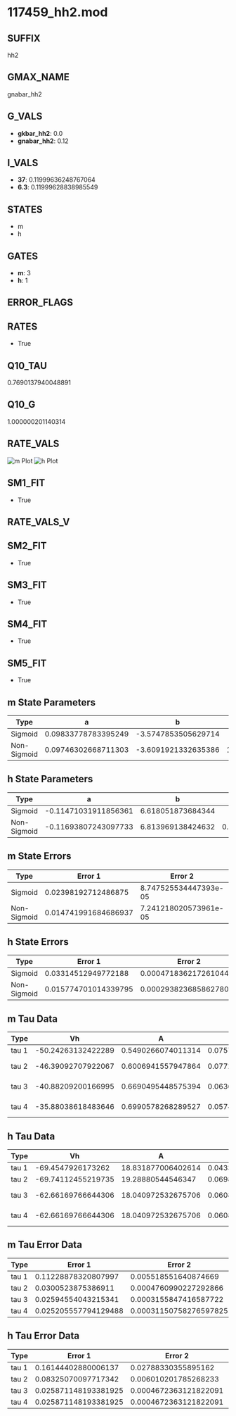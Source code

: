 # 117459_hh2.mod

## SUFFIX

hh2

## GMAX_NAME

gnabar_hh2

## G_VALS

- **gkbar_hh2**: 0.0
- **gnabar_hh2**: 0.12

## I_VALS

- **37**: 0.11999636248767064
- **6.3**: 0.11999628838985549

## STATES

- m
- h

## GATES

- **m**: 3
- **h**: 1

## ERROR_FLAGS


## RATES

- True

## Q10_TAU

0.7690137940048891

## Q10_G

1.000000201140314

## RATE_VALS

![m Plot](/Users/pbozelos/Dropbox/icg-Chai-Panos/supermodels/output_markdown_files/Na/117459_hh2.mod/images/m.png)
![h Plot](/Users/pbozelos/Dropbox/icg-Chai-Panos/supermodels/output_markdown_files/Na/117459_hh2.mod/images/h.png)

## SM1_FIT

- True

## RATE_VALS_V

## SM2_FIT

- True

## SM3_FIT

- True

## SM4_FIT

- True

## SM5_FIT

- True

## m State Parameters

| Type | a | b | c | d |
| --- | --- | --- | --- | --- |
| Sigmoid | 0.09833778783395249 | -3.5747853505629714 |
| Non-Sigmoid | 0.09746302668711303 | -3.6091921332635386 | 1.005415618774507 | -0.014102364089187643 |

## h State Parameters

| Type | a | b | c | d |
| --- | --- | --- | --- | --- |
| Sigmoid | -0.11471031911856361 | 6.618051873684344 |
| Non-Sigmoid | -0.11693807243097733 | 6.813969138424632 | 0.9967455880472663 | 0.01326669070731498 |

## m State Errors

| Type | Error 1 | Error 2 | Error 3 |
| --- | --- | --- | --- |
| Sigmoid | 0.02398192712486875 | 8.747525534447393e-05 | 0.013842221573860738 |
| Non-Sigmoid | 0.014741991684686937 | 7.241218020573961e-05 | 0.008508987383580248 |

## h State Errors

| Type | Error 1 | Error 2 | Error 3 |
| --- | --- | --- | --- |
| Sigmoid | 0.03314512949772188 | 0.0004718362172610444 | 0.026314307961021122 |
| Non-Sigmoid | 0.015774701014339795 | 0.00029382368586278055 | 0.012523720582020958 |

## m Tau Data

| Type | Vh | A | b1 | b2 | c1 | c2 | d1 | d2 | e1 | e2 |
| --- | --- | --- | --- | --- | --- | --- | --- | --- | --- | --- |
| tau 1 | -50.24263132422289 | 0.5490266074011314 | 0.07578744618191077 | 0.017358410387268704 |
| tau 2 | -46.39092707922067 | 0.6006941557947864 | 0.07727823073972447 | 0.00040012816211562705 | 0.025325708622066914 | -7.58591605136811e-05 |
| tau 3 | -40.88209200166995 | 0.6690495448575394 | 0.06364762194323367 | 5.684526626260721e-05 | -1.9500905385679423e-06 | 0.03534703496179018 | -0.00023124923202678791 | 6.759957794412537e-07 |
| tau 4 | -35.88038618483646 | 0.6990578268289527 | 0.05743896530835562 | 0.0003165943634746329 | 9.96334752436913e-06 | 1.0969277184572942e-07 | 0.04933592930509404 | -0.0006167435363135011 | 4.483154205169529e-06 | -1.2502531794083813e-08 |

## h Tau Data

| Type | Vh | A | b1 | b2 | c1 | c2 | d1 | d2 | e1 | e2 |
| --- | --- | --- | --- | --- | --- | --- | --- | --- | --- | --- |
| tau 1 | -69.4547926173262 | 18.831877006402614 | 0.04335585489382626 | 0.05512903081283492 |
| tau 2 | -69.74112455219735 | 19.28880544546347 | 0.06988505406689227 | 0.0009878097266509238 | 0.06807600656748661 | -0.00031347987181840314 |
| tau 3 | -62.66169766644306 | 18.040972532675706 | 0.06089557693555041 | 0.0015663528897768694 | 2.173337767002612e-05 | 0.09869539646314175 | -0.001028583119523859 | 3.3264996431906255e-06 |
| tau 4 | -62.66169766644306 | 18.040972532675706 | 0.06089557693555041 | 0.0015663528897768694 | 2.173337767002612e-05 | 0.0 | 0.09869539646314175 | -0.001028583119523859 | 3.3264996431906255e-06 | 0.0 |

## m Tau Error Data

| Type | Error 1 | Error 2 | Error 3 |
| --- | --- | --- | --- |
| tau 1 | 0.11228878320807997 | 0.005518551640874669 | 0.0465124961310944 |
| tau 2 | 0.0300523875386911 | 0.0004760990227292866 | 0.012448363221936997 |
| tau 3 | 0.02594554043215341 | 0.0003155847416587722 | 0.010747216369184518 |
| tau 4 | 0.025205557794129488 | 0.00031150758276597825 | 0.010440699203312444 |

## h Tau Error Data

| Type | Error 1 | Error 2 | Error 3 |
| --- | --- | --- | --- |
| tau 1 | 0.16144402880006137 | 0.02788330355895162 | 0.10576154538480821 |
| tau 2 | 0.08325070097717342 | 0.006010201785268233 | 0.05453730841057329 |
| tau 3 | 0.025871148193381925 | 0.0004672363121822091 | 0.016948119011574253 |
| tau 4 | 0.025871148193381925 | 0.0004672363121822091 | 0.016948119011574253 |

